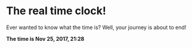 # The real time clock!

Ever wanted to know what the time is? Well, your journey is about to end!

**The time is Nov 25, 2017, 21:28**